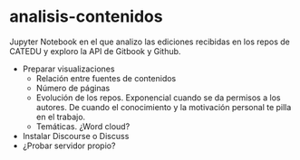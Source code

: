 # analisis-contenidos

Jupyter Notebook en el que analizo las ediciones recibidas en los repos de CATEDU y exploro la API de Gitbook y Github.

* Preparar visualizaciones
    * Relación entre fuentes de contenidos
    * Número de páginas
    * Evolución de los repos. Exponencial cuando se da permisos a los autores. De cuando el conocimiento y la motivación personal te pilla en el trabajo.
    * Temáticas. ¿Word cloud?
* Instalar Discourse o Discuss
* ¿Probar servidor propio?
